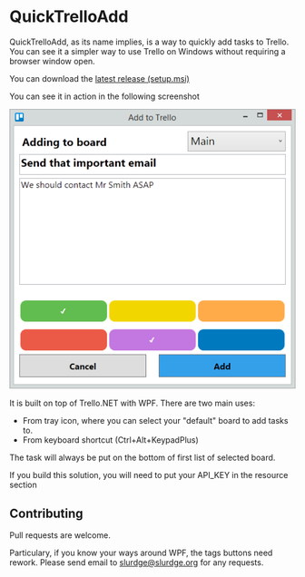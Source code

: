 QuickTrelloAdd
==============

QuickTrelloAdd, as its name implies, is a way to quickly add tasks to Trello.
You can see it a simpler way to use Trello on Windows without requiring a browser window open.

You can download the [latest release (setup.msi)](https://github.com/slurdge/quicktrelloadd/releases/latest/)

You can see it in action in the following screenshot

![Screenshot of main window](https://raw.githubusercontent.com/slurdge/quicktrelloadd/master/img/screenshot.png)

It is built on top of Trello.NET with WPF.
There are two main uses:
* From tray icon, where you can select your "default" board to add tasks to.
* From keyboard shortcut (Ctrl+Alt+KeypadPlus)

The task will always be put on the bottom of first list of selected board.

If you build this solution, you will need to put your API_KEY in the resource section

Contributing
------------

Pull requests are welcome.

Particulary, if you know your ways around WPF, the tags buttons need rework.
Please send email to slurdge@slurdge.org for any requests.

